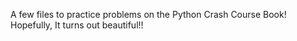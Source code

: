 A few files to practice problems on the Python Crash Course Book!
Hopefully, It turns out beautiful!!
